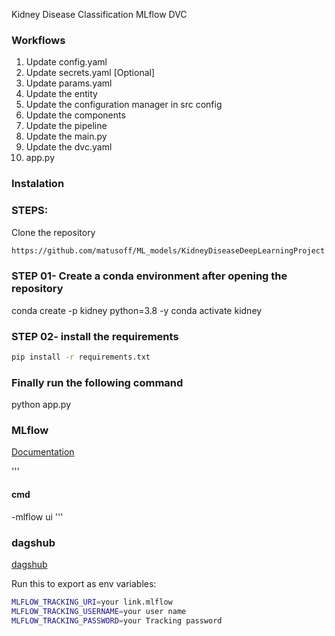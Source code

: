 Kidney Disease Classification MLflow DVC
### Workflows

1. Update config.yaml
2. Update secrets.yaml [Optional]
3. Update params.yaml
4. Update the entity
5. Update the configuration manager in src config
6. Update the components
7. Update the pipeline
8. Update the main.py
9. Update the dvc.yaml
10. app.py


### Instalation

### STEPS:
Clone the repository
```bash
https://github.com/matusoff/ML_models/KidneyDiseaseDeepLearningProject
```
### STEP 01- Create a conda environment after opening the repository

conda create -p kidney python=3.8 -y
conda activate kidney

### STEP 02- install the requirements
```bash 
pip install -r requirements.txt
```

### Finally run the following command
python app.py 


### MLflow
[Documentation](https://mlflow.org/docs/latest/index.html)

'''
#### cmd
-mlflow ui
'''

### dagshub
[dagshub](https://dagshub.com)

Run this to export as env variables:

```bash
MLFLOW_TRACKING_URI=your link.mlflow
MLFLOW_TRACKING_USERNAME=your user name
MLFLOW_TRACKING_PASSWORD=your Tracking password
```
